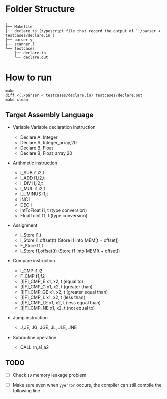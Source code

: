 # Folder Structure
```
.
├── Makefile
├── declare.ts (typescript file that record the output of `./parser < testcases/declare.in`)
├── parser.y
├── scanner.l
└── testcases
    ├── declare.in
    └── declare.out
```

# How to run
```
make
diff <(./parser < testcases/declare.in) testcases/declare.out
make clean
```

## Target Assembly Language
* Variable Variable declaration instruction
    * Declare A, Integer
    * Declare A, Integer_array,20
    * Declare B, Float
    * Declare B, Float_array,20
* Arithmetic instruction
    * I_SUB i1,i2,t
    * I_ADD i1,i2,t
    * I_DIV i1,i2,t
    * I_MUL i1,i2,t
    * I_UMINUS i1,t
    * INC I
    * DEC I
    * IntToFloat i1, t (type conversion)
    * FloatToInt f1, t (type conversion)
* Assignment
    * I_Store i1,t
    * I_Store i1,offset(t) (Store i1 into MEM[t + offset])
    * F_Store f1,t
    * I_Store f1,offset(t) (Store f1 into MEM[t + offset])
* Compare instruction
    * I_CMP i1,i2
    * F_CMP f1,f2
    * [I|F]_CMP_E x1, x2, t (equal to)
    * [I|F]_CMP_G x1, x2, t (greater than)
    * [I|F]_CMP_GE x1, x2, t (greater equal than)
    * [I|F]_CMP_L x1, x2, t (less than)
    * [I|F]_CMP_LE x1, x2, t (less equal than)
    * [I|F]_CMP_NE x1, x2, t (not equal to)
    
* Jump instruction
    * J,JE, JG, JGE, JL, JLE, JNE 
* Subroutine operation
    * CALL rn,a1,a2



## TODO
- [ ] Check `ID` memory leakage problem
- [ ] Make sure even when `yyerror` occurs, the compiler can still compile the following line

